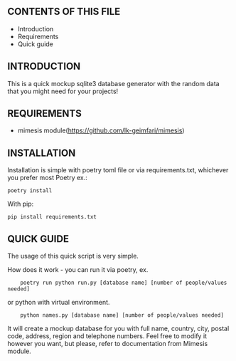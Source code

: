 CONTENTS OF THIS FILE
---------------------

 * Introduction
 * Requirements
 * Quick guide

INTRODUCTION
------------

This is a quick mockup sqlite3 database generator with the random data that you might need for your projects!

REQUIREMENTS
------------

* mimesis module(https://github.com/lk-geimfari/mimesis)

INSTALLATION
------------
Installation is simple with poetry toml file or via requirements.txt, whichever you prefer most
Poetry ex.:

    poetry install
    
With pip:

    pip install requirements.txt
 
 
QUICK GUIDE
-------------
The usage of this quick script is very simple.

 How does it work - you can run it via
        poetry, ex. 
        
        poetry run python run.py [database name] [number of people/values needed]
  or python with virtual environment.
  
        python names.py [database name] [number of people/values needed]

It will create a mockup database for you with full name, country, city, postal code, address, region and telephone numbers.
Feel free to modify it however you want, but please, refer to documentation from Mimesis module.
